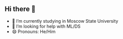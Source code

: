 ## Hi there 👋
- 🔭 I’m currently studying in Moscow State University
- 🤔 I’m looking for help with ML/DS
- 😄 Pronouns: He/Him
<!--
**Kargerior/Kargerior** is a ✨ _special_ ✨ repository because its `README.md` (this file) appears on your GitHub profile.

Here are some ideas to get you started:

- 🔭 I’m currently working on ...
- 🌱 I’m currently learning ...
- 👯 I’m looking to collaborate on ...
- 🤔 I’m looking for help with ...
- 💬 Ask me about ...
- 📫 How to reach me: ...
- 😄 Pronouns: ...
- ⚡ Fun fact: ...
-->
